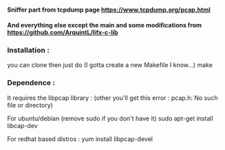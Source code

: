####  Sniffer part from tcpdump page https://www.tcpdump.org/pcap.html
#### And everything else except the main and some modifications from https://github.com/ArquintL/lifx-c-lib

### Installation :
you can clone then just do (I gotta create a new Makefile I know...)
make

### Dependence :

It requires the libpcap library :
(other you'll get this error : pcap.h: No such file or directory)

For ubuntu/debian (remove sudo if you don't have it)
sudo apt-get install libcap-dev

For redhat based distros :
yum install libpcap-devel
